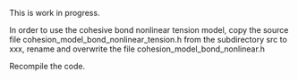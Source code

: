 This is work in progress.

In order to use the cohesive bond nonlinear tension model, copy the source file cohesion\_model\_bond\_nonlinear\_tension.h from the subdirectory src to xxx, rename and overwrite the file cohesion\_model\_bond\_nonlinear.h

Recompile the code.
